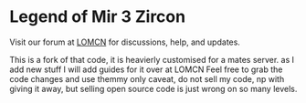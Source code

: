 # Legend of Mir 3 Zircon

Visit our forum at [LOMCN](http://www.lomcn.org/forum/forumdisplay.php?735) for discussions, help, and updates.


This is a fork of that code, it is heavierly customised for a mates server. as I add new stuff I will add guides for it over at LOMCN
Feel free to grab the code changes and use themmy only caveat, do not sell my code, np with giving it away, but selling open source code is just wrong on so many levels.
